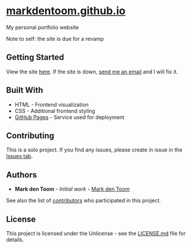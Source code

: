 # [markdentoom.github.io](https://markdentoom.github.io/)

My personal portfolio website

Note to self: the site is due for a revamp

## Getting Started

View the site [here](https://markdentoom.github.io/). If the site is down, [send me an email](mailto:markdentoom@hotmail.com?subject=[GitHub]%20markdentoom.github.io%20is%20down!) and I will fix it.

## Built With
* HTML - Frontend visualization
* CSS - Additional frontend styling
* [GitHub Pages](https://pages.github.com/) - Service used for deployment

## Contributing

This is a solo project. If you find any issues, please create in issue in the [Issues tab](https://github.com/MarkdenToom/markdentoom.github.io/issues).

## Authors

* **Mark den Toom** - *Initial work* - [Mark den Toom](https://github.com/markdentoom)

See also the list of [contributors](https://github.com/MarkdenToom/markdentoom.github.io/graphs/contributors) who participated in this project.

## License

This project is licensed under the Unlicense - see the [LICENSE.md](https://github.com/MarkdenToom/markdentoom.github.io/blob/master/LICENSE) file for details.
